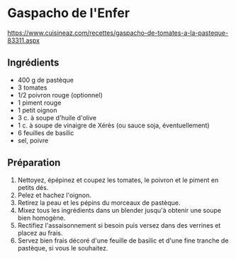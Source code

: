 # Gaspacho de l'Enfer

https://www.cuisineaz.com/recettes/gaspacho-de-tomates-a-la-pasteque-83311.aspx

## Ingrédients

* 400 g de pastèque
* 3 tomates
* 1/2 poivron rouge (optionnel)
* 1 piment rouge
* 1 petit oignon
* 3 c. à soupe d'huile d'olive
* 1 c. à soupe de vinaigre de Xérès (ou sauce soja, éventuellement)
* 6 feuilles de basilic
* sel, poivre

## Préparation

1. Nettoyez, épépinez et coupez les tomates, le poivron et le piment en petits dés.
2. Pelez et hachez l'oignon.
3. Retirez la peau et les pépins du morceaux de pastèque.
4. Mixez tous les ingrédients dans un blender jusqu'à obtenir une soupe bien homogène.
5. Rectifiez l'assaisonnement si besoin puis versez dans des verrines et placez au frais.
6. Servez bien frais décoré d'une feuille de basilic et d'une fine tranche de pastèque, si vous le souhaitez.
